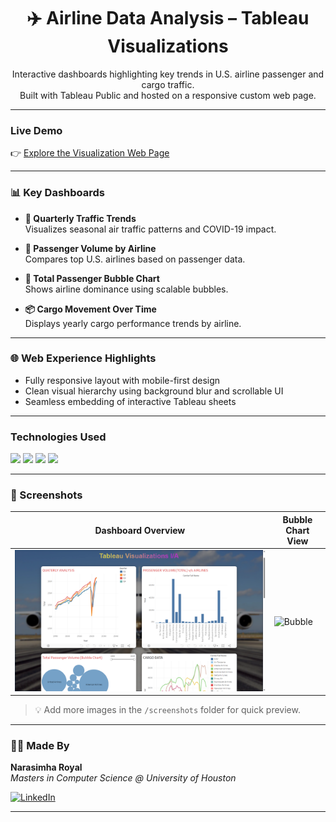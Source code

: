 <h1 align="center">✈️ Airline Data Analysis – Tableau Visualizations</h1>

<p align="center">
Interactive dashboards highlighting key trends in U.S. airline passenger and cargo traffic.<br>
Built with Tableau Public and hosted on a responsive custom web page.
</p>

---

### Live Demo  
👉 [Explore the Visualization Web Page](https://airline56.netlify.app/)

---

### 📊 Key Dashboards

- **📅 Quarterly Traffic Trends**  
  Visualizes seasonal air traffic patterns and COVID-19 impact.

- **🛫 Passenger Volume by Airline**  
  Compares top U.S. airlines based on passenger data.

- **🔵 Total Passenger Bubble Chart**  
  Shows airline dominance using scalable bubbles.

- **📦 Cargo Movement Over Time**  
  Displays yearly cargo performance trends by airline.

---

### 🌐 Web Experience Highlights

- Fully responsive layout with mobile-first design  
- Clean visual hierarchy using background blur and scrollable UI  
- Seamless embedding of interactive Tableau sheets

---

### Technologies Used

<div align="left">
  <img src="https://img.shields.io/badge/Tableau-E97627?style=for-the-badge&logo=tableau&logoColor=white" />
  <img src="https://img.shields.io/badge/HTML5-F16529?style=for-the-badge&logo=html5&logoColor=white" />
  <img src="https://img.shields.io/badge/CSS3-2965F1?style=for-the-badge&logo=css3&logoColor=white" />
  <img src="https://img.shields.io/badge/JavaScript-F7DF1E?style=for-the-badge&logo=javascript&logoColor=black" />
</div>

---

### 📸 Screenshots

| Dashboard Overview | Bubble Chart View |
|--------------------|-------------------|
| ![Overview](./overview.png) | ![Bubble](./screenshots/bubble.png) |

> 💡 Add more images in the `/screenshots` folder for quick preview.

---

### 👨‍💻 Made By

**Narasimha Royal**  
_Masters in Computer Science @ University of Houston_

[![LinkedIn](https://img.shields.io/badge/LinkedIn-blue?style=flat&logo=linkedin)](https://www.linkedin.com/in/narasimha31/)

---
